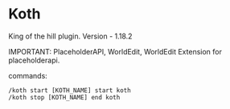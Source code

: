 # Koth
King of the hill plugin. Version - 1.18.2

IMPORTANT:
PlaceholderAPI, WorldEdit, WorldEdit Extension for placeholderapi.

commands:
```
/koth start [KOTH_NAME] start koth
/koth stop [KOTH_NAME] end koth
```
